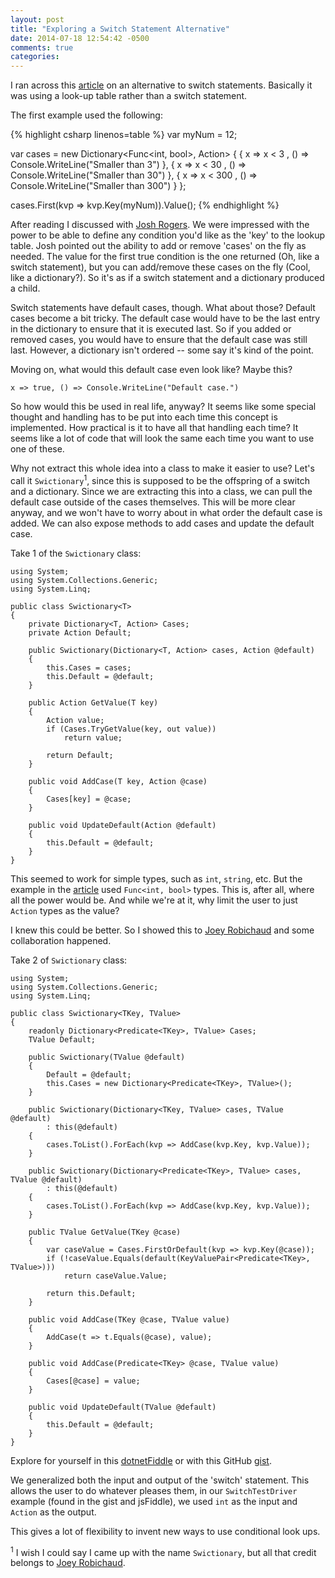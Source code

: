 ```yaml
---
layout: post
title: "Exploring a Switch Statement Alternative"
date: 2014-07-18 12:54:42 -0500
comments: true
categories:
---
```

I ran across this [article](http://www.codeproject.com/Tips/798140/Switch-statement-alternative) on an alternative to switch statements. Basically it was using a look-up table rather than a switch statement.

<!-- more -->

The first example used the following:

{% highlight csharp linenos=table %}
var myNum = 12;

var cases = new Dictionary<Func<int, bool>, Action>
{
    { x => x < 3 ,    () => Console.WriteLine("Smaller than 3")   },
    { x => x < 30 ,   () => Console.WriteLine("Smaller than 30")  },
    { x => x < 300 ,  () => Console.WriteLine("Smaller than 300") }
};

cases.First(kvp => kvp.Key(myNum)).Value();
{% endhighlight %}

After reading I discussed with [Josh Rogers](http://joshuarogers.net). We were impressed with the power to be able to define any condition you'd like as the 'key' to the lookup table. Josh pointed out the ability to add or remove 'cases' on the fly as needed. The value for the first true condition is the one returned (Oh, like a switch statement), but you can add/remove these cases on the fly (Cool, like a dictionary?). So it's as if a switch statement and a dictionary produced a child.

Switch statements have default cases, though. What about those? Default cases become a bit tricky. The default case would have to be the last entry in the dictionary to ensure that it is executed last. So if you added or removed cases, you would have to ensure that the default case was still last. However, a dictionary isn't ordered -- some say it's kind of the point.

Moving on, what would this default case even look like? Maybe this?

```
x => true, () => Console.WriteLine("Default case.")
```

So how would this be used in real life, anyway? It seems like some special thought and handling has to be put into each time this concept is implemented. How practical is it to have all that handling each time? It seems like a lot of code that will look the same each time you want to use one of these.

Why not extract this whole idea into a class to make it easier to use? Let's call it `Swictionary`<sup>1</sup>, since this is supposed to be the offspring of a switch and a dictionary. Since we are extracting this into a class, we can pull the default case outside of the cases themselves. This will be more clear anyway, and we won't have to worry about in what order the default case is added. We can also expose methods to add cases and update the default case.

Take 1 of the `Swictionary` class:

```
using System;
using System.Collections.Generic;
using System.Linq;

public class Swictionary<T>
{
	private Dictionary<T, Action> Cases;
	private Action Default;

	public Swictionary(Dictionary<T, Action> cases, Action @default)
	{
		this.Cases = cases;
		this.Default = @default;
	}

	public Action GetValue(T key)
	{
		Action value;
		if (Cases.TryGetValue(key, out value))
			return value;

		return Default;
	}

	public void AddCase(T key, Action @case)
	{
		Cases[key] = @case;
	}

	public void UpdateDefault(Action @default)
	{
		this.Default = @default;
	}
}
```

This seemed to work for simple types, such as `int`, `string`, etc. But the example in the [article](http://www.codeproject.com/Tips/798140/Switch-statement-alternative) used `Func<int, bool>` types. This is, after all, where all the power would be. And while we're at it, why limit the user to just `Action` types as the value?

I knew this could be better. So I showed this to [Joey Robichaud](https://github.com/JoeRobich) and some collaboration happened.

Take 2 of `Swictionary` class:

```
using System;
using System.Collections.Generic;
using System.Linq;

public class Swictionary<TKey, TValue>
{
    readonly Dictionary<Predicate<TKey>, TValue> Cases;
    TValue Default;

    public Swictionary(TValue @default)
    {
        Default = @default;
        this.Cases = new Dictionary<Predicate<TKey>, TValue>();
    }

    public Swictionary(Dictionary<TKey, TValue> cases, TValue @default)
        : this(@default)
    {
        cases.ToList().ForEach(kvp => AddCase(kvp.Key, kvp.Value));
    }

    public Swictionary(Dictionary<Predicate<TKey>, TValue> cases, TValue @default)
        : this(@default)
    {
        cases.ToList().ForEach(kvp => AddCase(kvp.Key, kvp.Value));
    }

    public TValue GetValue(TKey @case)
    {
        var caseValue = Cases.FirstOrDefault(kvp => kvp.Key(@case));
        if (!caseValue.Equals(default(KeyValuePair<Predicate<TKey>, TValue>)))
            return caseValue.Value;

        return this.Default;
    }

    public void AddCase(TKey @case, TValue value)
    {
        AddCase(t => t.Equals(@case), value);
    }

    public void AddCase(Predicate<TKey> @case, TValue value)
    {
        Cases[@case] = value;
    }

    public void UpdateDefault(TValue @default)
    {
        this.Default = @default;
    }
}
```

Explore for yourself in this [dotnetFiddle](https://dotnetfiddle.net/qeApD5) or with this GitHub [gist](https://gist.github.com/SpencerLynn/634d1dbafdfd0f1acd53).

We generalized both the input and output of the 'switch' statement. This allows the user to do whatever pleases them, in our `SwitchTestDriver` example (found in the gist and jsFiddle), we used `int` as the input and `Action` as the output.

This gives a lot of flexibility to invent new ways to use conditional look ups.

<sup>1</sup> I wish I could say I came up with the name `Swictionary`, but all that credit belongs to [Joey Robichaud](https://github.com/JoeRobich).